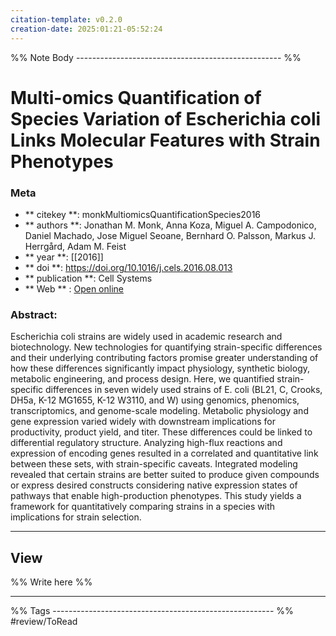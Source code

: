 ```yaml
---
citation-template: v0.2.0
creation-date: 2025:01:21-05:52:24
---
```


%% Note Body --------------------------------------------------- %%
# Multi-omics Quantification of Species Variation of Escherichia coli Links Molecular Features with Strain Phenotypes

### Meta
- ** citekey **: monkMultiomicsQuantificationSpecies2016
- ** authors **: Jonathan M. Monk, Anna Koza, Miguel A. Campodonico, Daniel Machado, Jose Miguel Seoane, Bernhard O. Palsson, Markus J. Herrgård, Adam M. Feist
- ** year **: [[2016]]
- ** doi **: https://doi.org/10.1016/j.cels.2016.08.013
- ** publication **: Cell Systems
- ** Web ** : [Open online]()


### Abstract:
Escherichia coli strains are widely used in academic research and biotechnology. New technologies for quantifying strain-specific differences and their underlying contributing factors promise greater understanding of how these differences significantly impact physiology, synthetic biology, metabolic engineering, and process design. Here, we quantified strain-specific differences in seven widely used strains of E. coli (BL21, C, Crooks, DH5a, K-12 MG1655, K-12 W3110, and W) using genomics, phenomics, transcriptomics, and genome-scale modeling. Metabolic physiology and gene expression varied widely with downstream implications for productivity, product yield, and titer. These differences could be linked to differential regulatory structure. Analyzing high-flux reactions and expression of encoding genes resulted in a correlated and quantitative link between these sets, with strain-specific caveats. Integrated modeling revealed that certain strains are better suited to produce given compounds or express desired constructs considering native expression states of pathways that enable high-production phenotypes. This study yields a framework for quantitatively comparing strains in a species with implications for strain selection.

___

## View

%% Write here %%





___
%% Tags  ------------------------------------------------------- %%
#review/ToRead